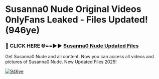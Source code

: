 # Susanna0 Nude Original Videos 0nlyFans Leaked - Files Updated! (946ye)

<h3>🔴 CLICK HERE 🌐==►► <a href="https://tinyurl.com/y5r63du9" rel="nofollow">Susanna0 Nude Updated Files</a></h3>

Get Susanna0 Nude and all content. Now you can access all videos and pictures of Susanna0 Nude. New Updated Files 2025!

[![946ye](https://i.imgur.com/UVo9nyh.gif)](https://tinyurl.com/y5r63du9)